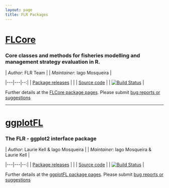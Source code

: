 ```yaml
---
layout: page
title: FLR Packages
---
```


# [FLCore](http://flr-project.org/FLCore)

### Core classes and methods for fisheries modelling and management strategy evaluation in R.

| *Author*: FLR Team |  | *Maintainer*: Iago Mosqueira |

|---|---|--:|
| [Package releases](https://github.com/flr/FLCore/releases/latest) | |
| [Source code](http://github.com/flr/FLCore/) | | [![Build Status](https://travis-ci.org/flr/FLCore.svg?branch=master)](https://travis-ci.org/flr/FLCore) |

Further details at the [FLCore package pages](http://flr-project.org/FLCore). Please submit [bug reports or suggestions](https://github.com/flr/FLCore/issues)

___

# [ggplotFL](http://flr-project.org/ggplotFL)

### The FLR - ggplot2 interface package

| *Author*: Laurie Kell & Iago Mosqueira |  | *Maintainer*: Iago Mosqueira & Laurie Kell |

|---|---|--:|
| [Package releases](https://github.com/flr/ggplotFL/releases/latest) | |
| [Source code](http://github.com/flr/ggplotFL/) | | [![Build Status](https://travis-ci.org/flr/ggplotFL.svg?branch=master)](https://travis-ci.org/flr/ggplotFL) |

Further details at the [ggplotFL package pages](http://flr-project.org/ggplotFL). Please submit [bug reports or suggestions](https://github.com/flr/ggplotFL/issues)


